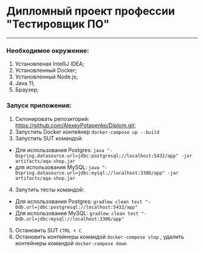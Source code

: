# Дипломный проект профессии "Тестировщик ПО" #
___
### Необходимое окружение: ###
1. Установленая IntelliJ IDEA;
2. Установленный Docker;
3. Установленный Node.js;
4. Java 11;
5. Браузер;

### Запуск приложения: ###
1. Склонировать репозиторий: https://github.com/AlexeyPotapenko/Diplom.git;
2. Запустить Docker контейнер ```docker-compose up --build```
3. Запустить SUT командой:
 - Для использования Postgres: ```java "-Dspring.datasource.url=jdbc:postgresql://localhost:5432/app" -jar artifacts/aqa-shop.jar```
 - для использования MySQL: ```java "-Dspring.datasource.url=jdbc:mysql://localhost:3306/app" -jar artifacts/aqa-shop.jar```
4. Запутить тесты командой:
 - Для использования Postgres: ```gradlew clean test "-Ddb.url=jdbc:postgresql://localhost:5432/app"```
 - Для использования MySQL: ```gradlew clean test "-Ddb.url=jdbc:mysql://localhost:3306/app"```
5. Остановить SUT ```CTRL + C```
6. Остановить контейнеры командой ```docker-compose stop``` , удалить контейнеры командой ```docker-compose down```
